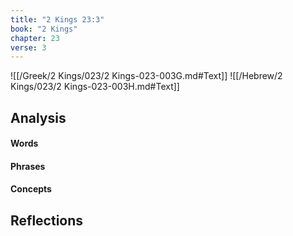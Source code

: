 ```yaml
---
title: "2 Kings 23:3"
book: "2 Kings"
chapter: 23
verse: 3
---
```

![[/Greek/2 Kings/023/2 Kings-023-003G.md#Text]]
![[/Hebrew/2 Kings/023/2 Kings-023-003H.md#Text]]

## Analysis

#### Words

#### Phrases

#### Concepts

## Reflections
